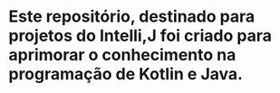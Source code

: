 # Este repositório, destinado para projetos do Intelli,J foi criado para aprimorar o conhecimento na programação de Kotlin e Java.
